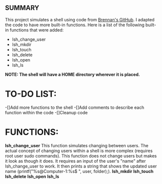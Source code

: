 ## SUMMARY
This project simulates a shell using code from [Brennan's GitHub](https://brennan.io/2015/01/16/write-a-shell-in-c/). I adapted the code to have more built-in functions. Here is a list of the following built-in functions that were added:
- lsh_change_user
- lsh_mkdir
- lsh_touch
- lsh_delete
- lsh_open
- lsh_ls
  
**NOTE: The shell will have a HOME directory wherever it is placed.**
# TO-DO LIST:
-[]Add more functions to the shell
-[]Add comments to describe each function within the code
-[]Cleanup code
# FUNCTIONS:
**lsh_change_user**
This function simulates changing between users. The actual concept of changing users within a shell is more complex (requires root user sudo commands). This function does not change users but makes it look as though it does. It requires an input of the user's "name" after lsh_change_user to work. It then prints a string that shows the updated user name (printf("%s@Computer-1:%s$ ", user, folder);).
**lsh_mkdir**
**lsh_touch**
**lsh_delete**
**lsh_open**
**lsh_ls**
